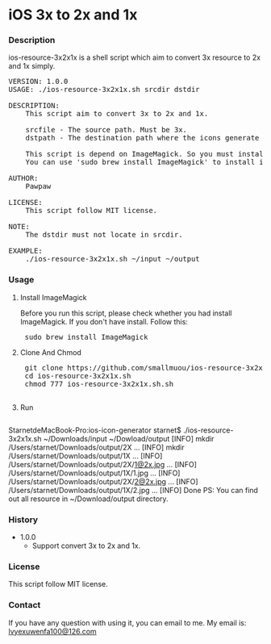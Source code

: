 # iOS 3x to 2x and 1x

### Description
ios-resource-3x2x1x is a shell script which aim to convert 3x resource to 2x and 1x simply.
<pre>
VERSION: 1.0.0
USAGE: ./ios-resource-3x2x1x.sh srcdir dstdir

DESCRIPTION:
    This script aim to convert 3x to 2x and 1x.

    srcfile - The source path. Must be 3x.
    dstpath - The destination path where the icons generate to.

    This script is depend on ImageMagick. So you must install ImageMagick first
    You can use 'sudo brew install ImageMagick' to install it

AUTHOR:
    Pawpaw<lvyexuwenfa100@126.com>

LICENSE:
    This script follow MIT license.
   
NOTE:
	The dstdir must not locate in srcdir.

EXAMPLE:
    ./ios-resource-3x2x1x.sh ~/input ~/output
</pre>

### Usage
1. Install ImageMagick
	
	Before you run this script, please check whether you had install ImageMagick. If you don't have install. Follow this:
	<pre>
	sudo brew install ImageMagick</pre>

2. Clone And Chmod
	<pre>
	git clone https://github.com/smallmuou/ios-resource-3x2x1x
	cd ios-resource-3x2x1x.sh
	chmod 777 ios-resource-3x2x1x.sh.sh
	</pre>
3. Run
	<pre>
StarnetdeMacBook-Pro:ios-icon-generator starnet$ ./ios-resource-3x2x1x.sh ~/Downloads/input ~/Dowload/output
[INFO] mkdir /Users/starnet/Downloads/output/2X ...
[INFO] mkdir /Users/starnet/Downloads/output/1X ...
[INFO] /Users/starnet/Downloads/output/2X/1@2x.jpg ...
[INFO] /Users/starnet/Downloads/output/1X/1.jpg ...
[INFO] /Users/starnet/Downloads/output/2X/2@2x.jpg ...
[INFO] /Users/starnet/Downloads/output/1X/2.jpg ...
[INFO] Done</pre>
PS: You can find out all resource in ~/Download/output directory.
	
### History
* 1.0.0
	* Support convert 3x to 2x and 1x.

### License
This script follow MIT license.

### Contact
If you have any question with using it, you can email to me. My email is: lvyexuwenfa100@126.com